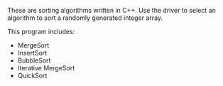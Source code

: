 These are sorting algorithms written in C++.  Use the driver to select an algorithm to sort a randomly generated integer array.

This program includes:
- MergeSort
- InsertSort
- BubbleSort
- Iterative MergeSort
- QuickSort
